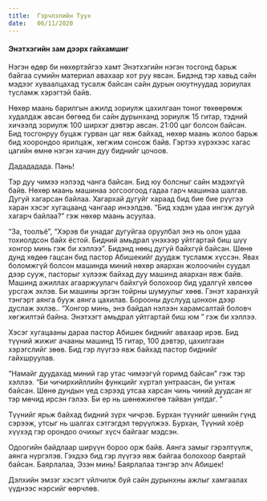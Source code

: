```yaml
---
title:  Гэрчлэлийн Туух
date:   06/11/2020
---
```


#### Энэтхэгийн зам дээрх гайхамшиг

Нэгэн өдөр би нөхөртэйгээ хамт Энэтхэгийн нэгэн тосгонд барьж байгаа сүмийн материал авахаар хот руу явсан. Бидэнд тэр хавьд сайн мэдээг хуваалцахад тусалж байсан сайн дурын оюутнуудад зориулах тусламж хэрэгтэй байв.

Нөхөр маань барилгын ажилд зориулж цахилгаан тоног төхөөрөмж худалдаж авсан бөгөөд би сайн дурынханд зориулж 15 гитар, тэдний хичээлд зориулж 100 ширхэг дэвтэр авсан. 21:00 цаг болсон байсан. Бид тосгонруу буцаж гурван цаг явж байхад, нөхөр маань жолоо барьж бид хоорондоо ярилцаж, хөгжим сонсож байв. Гэртээ хүрэхээс хагас цагийн өмнө нэгэн хачин дуу биднийг цочоов.

Дадададада. Пань!

Тэр дуу чимээ нэлээд чанга байсан. Бид юу болсныг сайн мэдэхгүй байв. Нөхөр маань машинаа зогсоогоод гадаа гарч машинаа шалгав. Дугуй хагарсан байлаа. Хагархай дугуйг хараад бид бие бие рүүгээ харан хэсэг хугацаанд чангаар инээлдэв. “Бид хэдэн удаа ингэж дугуй хагарч байлаа?” гэж нөхөр маань асуулаа.

“За, тоолъё”, “Хэрэв би унадаг дугуйгаа оруулбал энэ нь олон удаа тохиолдсон байх ёстой. Бидний амьдрал үнэхээр уйтгартай биш шүү хонгор минь гэж би хэллээ”. Бидэнд нөөц дугуй байхгүй байсан. Шөнө дунд хөдөө гацсан бид пастор Абишекийг дуудаж тусламж хүссэн. Явах боломжгүй болсон машинда миний нөхөр аяархан жолоочийн суудал дээр сууж, пасторыг хүлээж байхад дуу машинд аяархан явж байв. Машинд ажиллах агааржуулагч байхгүй болохоор бид удалгүй хөлсөө урсгаж эхлэв. Би машины эргэн тойрны шумуулыг хөөв. Гэнэт харанхуй тэнгэрт аянга бууж аянга цахилав. Борооны дуслууд цонхон дээр дуслаж эхлэв.. “Хонгор минь, энэ байдал нэлээн харамсалтай боловч хөгжилтэй байна. Энэтхэгт амьдрал уйтгартай биш юм ” гэж би хэллээ.

Хэсэг хугацааны дараа пастор Абишек биднийг авахаар ирэв. Бид түүний жижиг ачааны машинд 15 гитар, 100 дэвтэр, цахилгаан хэрэгслийг зөөв. Бид гэр лүүгээ явж байхад пастор биднийг гайхшруулав.

“Намайг дуудахад миний гар утас чимээгүй горимд байсан” гэж тэр хэллээ. “Би чичирхийллийн функцийг хүртэл унтраасан, би унтаж байсан. Шөнө дундын үед сэрээд утсаа харсан чинь чиний дуудсан яг тэр мөчид ирсэн гэлээ. Би ер нь шөнөжингөө тайван унтдаг. ”

Түүнийг ярьж байхад бидний зүрх чичрэв. Бурхан түүнийг шөнийн гүнд сэрээж, утсыг нь шалгах сэтгэгдэл төрүүлжээ. Бурхан, Түүний хоёр хүүхэд гэр орондоо очихыг хүсч байгааг мэдсэн.

Одоогийн байдлаар ширүүн бороо орж байв. Аянга замыг гэрэлтүүлж, аянга нүргэлэв. Гэхдээ бид гэр лүүгээ явж байгаа болохоор баяртай байсан. Баярлалаа, Эзэн минь! Баярлалаа тэнгэр элч Абишек!

Дэлхийн эмзэг хэсэгт үйлчилж буй сайн дурынхны ажлыг хамгаалах үүднээс нэрсийг өөрчлөв.